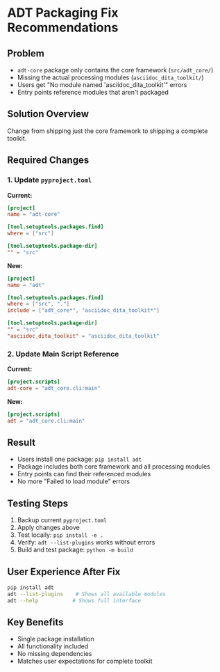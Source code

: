 # ADT Packaging Fix Recommendations

## Problem
- `adt-core` package only contains the core framework (`src/adt_core/`)
- Missing the actual processing modules (`asciidoc_dita_toolkit/`)
- Users get "No module named 'asciidoc_dita_toolkit'" errors
- Entry points reference modules that aren't packaged

## Solution Overview
Change from shipping just the core framework to shipping a complete toolkit.

## Required Changes

### 1. Update `pyproject.toml`

**Current:**
```toml
[project]
name = "adt-core"

[tool.setuptools.packages.find]
where = ["src"]

[tool.setuptools.package-dir]
"" = "src"
```

**New:**
```toml
[project]
name = "adt"

[tool.setuptools.packages.find]
where = ["src", "."]
include = ["adt_core*", "asciidoc_dita_toolkit*"]

[tool.setuptools.package-dir]
"" = "src"
"asciidoc_dita_toolkit" = "asciidoc_dita_toolkit"
```

### 2. Update Main Script Reference

**Current:**
```toml
[project.scripts]
adt-core = "adt_core.cli:main"
```

**New:**
```toml
[project.scripts]
adt = "adt_core.cli:main"
```

## Result
- Users install one package: `pip install adt`
- Package includes both core framework and all processing modules
- Entry points can find their referenced modules
- No more "Failed to load module" errors

## Testing Steps
1. Backup current `pyproject.toml`
2. Apply changes above
3. Test locally: `pip install -e .`
4. Verify: `adt --list-plugins` works without errors
5. Build and test package: `python -m build`

## User Experience After Fix
```bash
pip install adt
adt --list-plugins    # Shows all available modules
adt --help           # Shows full interface
```

## Key Benefits
- Single package installation
- All functionality included
- No missing dependencies
- Matches user expectations for complete toolkit